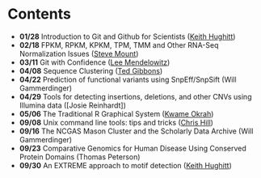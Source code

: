 Contents
========
* **01/28** Introduction to Git and Github for Scientists ([Keith Hughitt](https://github.com/khughitt))
* **02/18** FPKM, RPKM, KPKM, TPM, TMM and Other RNA-Seq Normalization Issues ([Steve Mount](http://www.clfs.umd.edu/labs/mount/))
* **03/11** Git with Confidence ([Lee Mendelowitz](https://github.com/LeeMendelowitz))
* **04/08** Sequence Clustering ([Ted Gibbons](https://github.com/trgibbons))
* **04/22** Prediction of functional variants using SnpEff/SnpSift (Will Gammerdinger)
* **04/29** Tools for detecting insertions, deletions, and other CNVs using Illumina data ([Josie Reinhardt])
* **05/06** The Traditional R Graphical System ([Kwame Okrah](https://github.com/kokrah))
* **09/08** Unix command line tools: tips and tricks ([Chris Hill](https://github.com/cmhill))
* **09/16** The NCGAS Mason Cluster and the Scholarly Data Archive (Will Gammerdinger)
* **09/23** Comparative Genomics for Human Disease Using Conserved Protein Domains (Thomas Peterson)
* **09/30** An EXTREME approach to motif detection ([Keith Hughitt](https://github.com/khughitt))
